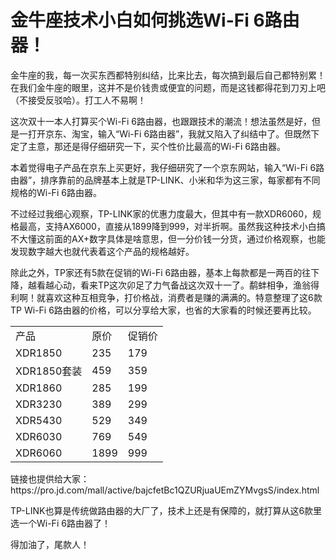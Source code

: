 # 金牛座技术小白如何挑选Wi-Fi 6路由器！
金牛座的我，每一次买东西都特别纠结，比来比去，每次搞到最后自己都特别累！在我们金牛座的眼里，这并不是价钱贵或便宜的问题，而是这钱都得花到刀刃上吧（不接受反驳哈）。打工人不易啊！

这次双十一本人打算买个Wi-Fi 6路由器，也跟跟技术的潮流！想法虽然是好，但是一打开京东、淘宝，输入“Wi-Fi 6路由器”，我就又陷入了纠结中了。但既然下定了主意，那还是得仔细研究一下，买个性价比最高的Wi-Fi 6路由器。

本着觉得电子产品在京东上买更好，我仔细研究了一个京东网站，输入“Wi-Fi 6路由器”，排序靠前的品牌基本上就是TP-LINK、小米和华为这三家，每家都有不同规格的Wi-Fi 6路由器。

不过经过我细心观察，TP-LINK家的优惠力度最大，但其中有一款XDR6060，规格最高，支持AX6000，直接从1899降到999，对半折啊。虽然我这种技术小白搞不大懂这前面的AX+数字具体是啥意思，但一分价钱一分货，通过价格观察，也能发现数字越大也就代表着这个产品的规格越好。

除此之外，TP家还有5款在促销的Wi-Fi 6路由器，基本上每款都是一两百的往下降，越看越心动，看来TP这次卯足了力气备战这次双十一了。鹬蚌相争，渔翁得利啊！就喜欢这种互相竞争，打价格战，消费者是赚的满满的。特意整理了这6款TP Wi-Fi 6路由器的价格，可以分享给大家，也省的大家看的时候还要再比较。

<table><tbody><tr><td>产品</td><td>原价</td><td>促销价</td></tr><tr><td>XDR1850</td><td>235</td><td>179</td></tr><tr><td>XDR1850套装</td><td>459</td><td>359</td></tr><tr><td>XDR1860</td><td>285</td><td>199</td></tr><tr><td>XDR3230</td><td>389</td><td>299</td></tr><tr><td>XDR5430</td><td>529</td><td>349</td></tr><tr><td>XDR6030</td><td>769</td><td>549</td></tr><tr><td>XDR6060</td><td>1899</td><td>999</td></tr></tbody></table>
链接也提供给大家：https://pro.jd.com/mall/active/bajcfetBc1QZURjuaUEmZYMvgsS/index.html

TP-LINK也算是传统做路由器的大厂了，技术上还是有保障的，就打算从这6款里选一个Wi-Fi 6路由器了！

得加油了，尾款人！
